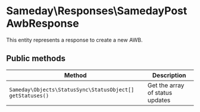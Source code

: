 # Sameday\Responses\SamedayPostAwbResponse

This entity represents a response to create a new AWB.

## Public methods

| Method | Description |
| ------------- | ------------- |
| `Sameday\Objects\StatusSync\StatusObject[] getStatuses()` | Get the array of status updates |
